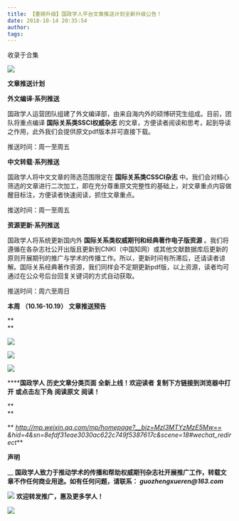 ```yaml
---
title: 【重磅升级】国政学人平台文章推送计划全新升级公告！
date: 2018-10-14 20:35:54
author: 
tags: 
---
```



收录于合集

![](/images/3593/2.gif)

  

**文章推送计划**

  

  

  

 **外文编译·系列推送**

国政学人运营团队组建了外文编译部，由来自海内外的硕博研究生组成。目前，团队将重点编译 **国际关系类SSCI权威杂志**
的文章，方便读者阅读和思考，起到导读之作用，此外我们会提供原文pdf版本并可直接下载。

推送时间：周一至周五  

  

  

  

 **中文转载·系列推送**

国政学人将中文文章的筛选范围限定在 **国际关系类CSSCI杂志**
中。我们会对精心筛选的文章进行二次加工，即在充分尊重原文完整性的基础上，对文章重点内容做醒目标注，方便读者快速阅读，抓住文章重点。

推送时间：周一至周五  

  

  

 **资源更新·系列推送**

国政学人将系统更新国内外 **国际关系类权威期刊和经典著作电子版资源**
。我们将遵循在各杂志社公开出版且更新到CNKI（中国知网）或其他文献数据库后更新的原则开展期刊的推广与学术的传播工作。所以，更新时间有所滞后，还请读者谅解。国际关系经典著作资源，我们同样会不定期更新pdf版，以上资源，读者均可通过在公众号后台回复关键词的方式自动获取。

推送时间：周六至周日  

  

 **本周** **（10.16-10.19）** **文章推送预告**

 **  
**

![](/images/3593/3.png)

  

![](/images/3593/4.png)

  

  

  
![](/images/3593/5.png)

 ******国政学人** **历史文章分类页面** **全新上线！欢迎读者** **复制下方链接到浏览器中打开** **或点击左下角** **阅读原文**
**阅读！**

 **  
**

 ** _http://mp.weixin.qq.com/mp/homepage?__biz=MzI3MTYzMzE5Mw==
&hid=4&sn=8efdf31eae3030ac622c749f5387617c&scene=18#wechat_redirect_**

  

 **声明**

 __ **国政学人致力于推动学术的传播和帮助权威期刊杂志社开展推广工作，转载文章不作任何商业用途。如有任何问题，请联系：
_guozhengxueren@163.com_**  

  

  

![](/images/3593/6.png) **欢迎转发推广，惠及更多学人！**

  

![](/images/3593/7.gif)  

